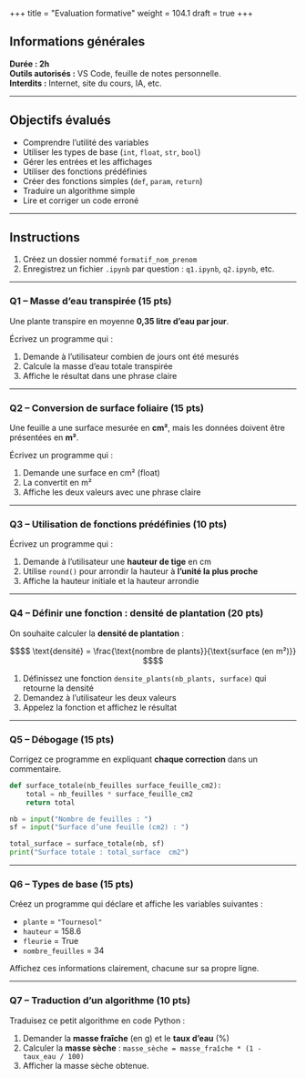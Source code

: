 +++
title = "Evaluation formative"
weight = 104.1
draft = true
+++

## Informations générales

**Durée : 2h**  
**Outils autorisés :** VS Code, feuille de notes personnelle.  
**Interdits :** Internet, site du cours, IA, etc.  

---

## Objectifs évalués

* Comprendre l’utilité des variables
* Utiliser les types de base (`int`, `float`, `str`, `bool`)
* Gérer les entrées et les affichages
* Utiliser des fonctions prédéfinies
* Créer des fonctions simples (`def`, `param`, `return`)
* Traduire un algorithme simple
* Lire et corriger un code erroné

---

## Instructions

1. Créez un dossier nommé `formatif_nom_prenom`
2. Enregistrez un fichier `.ipynb` par question : `q1.ipynb`, `q2.ipynb`, etc.

---

### **Q1 – Masse d’eau transpirée (15 pts)**

Une plante transpire en moyenne **0,35 litre d’eau par jour**.

Écrivez un programme qui :

1. Demande à l’utilisateur combien de jours ont été mesurés
2. Calcule la masse d’eau totale transpirée
3. Affiche le résultat dans une phrase claire

---

### **Q2 – Conversion de surface foliaire (15 pts)**

Une feuille a une surface mesurée en **cm²**, mais les données doivent être présentées en **m²**.

Écrivez un programme qui :

1. Demande une surface en cm² (float)
2. La convertit en m²
3. Affiche les deux valeurs avec une phrase claire

---

### **Q3 – Utilisation de fonctions prédéfinies (10 pts)**

Écrivez un programme qui :

1. Demande à l’utilisateur une **hauteur de tige** en cm
2. Utilise `round()` pour arrondir la hauteur à **l’unité la plus proche**
3. Affiche la hauteur initiale et la hauteur arrondie

---

### **Q4 – Définir une fonction : densité de plantation (20 pts)**

On souhaite calculer la **densité de plantation** :
```math
$$
\text{densité} = \frac{\text{nombre de plants}}{\text{surface (en m²)}}
$$
```

1. Définissez une fonction `densite_plants(nb_plants, surface)` qui retourne la densité
2. Demandez à l’utilisateur les deux valeurs
3. Appelez la fonction et affichez le résultat

---

### **Q5 – Débogage (15 pts)**

Corrigez ce programme en expliquant **chaque correction** dans un commentaire.

```python
def surface_totale(nb_feuilles surface_feuille_cm2):
    total = nb_feuilles * surface_feuille_cm2
    return total

nb = input("Nombre de feuilles : ")
sf = input("Surface d’une feuille (cm2) : ")

total_surface = surface_totale(nb, sf)
print("Surface totale : total_surface  cm2")
```

---

### **Q6 – Types de base (15 pts)**

Créez un programme qui déclare et affiche les variables suivantes :

* `plante` = `"Tournesol"`
* `hauteur` = 158.6
* `fleurie` = True
* `nombre_feuilles` = 34

Affichez ces informations clairement, chacune sur sa propre ligne.

---

### **Q7 – Traduction d’un algorithme (10 pts)**

Traduisez ce petit algorithme en code Python :

1. Demander la **masse fraîche** (en g) et le **taux d’eau** (%)
2. Calculer la **masse sèche** :
    `masse_sèche = masse_fraîche * (1 - taux_eau / 100)`
3. Afficher la masse sèche obtenue.